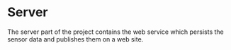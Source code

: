 # Server

The server part of the project contains the web service which persists the sensor data and publishes them on a web site.